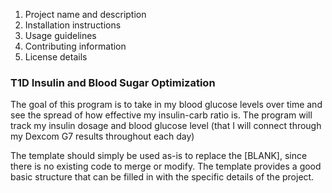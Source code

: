 1. Project name and description
2. Installation instructions 
3. Usage guidelines
4. Contributing information
5. License details


### T1D Insulin and Blood Sugar Optimization ###
The goal of this program is to take in my blood glucose levels over time and see the spread of how effective my insulin-carb ratio is. The program will track my insulin dosage and blood glucose level (that I will connect through my Dexcom G7 results throughout each day) 


The template should simply be used as-is to replace the [BLANK], since there is no existing code to merge or modify. The template provides a good basic structure that can be filled in with the specific details of the project.
